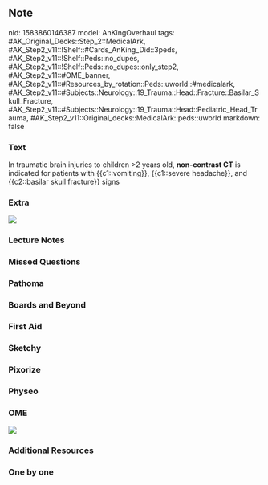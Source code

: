 ## Note
nid: 1583860146387
model: AnKingOverhaul
tags: #AK_Original_Decks::Step_2::MedicalArk, #AK_Step2_v11::!Shelf::#Cards_AnKing_Did::3peds, #AK_Step2_v11::!Shelf::Peds::no_dupes, #AK_Step2_v11::!Shelf::Peds::no_dupes::only_step2, #AK_Step2_v11::#OME_banner, #AK_Step2_v11::#Resources_by_rotation::Peds::uworld::#medicalark, #AK_Step2_v11::#Subjects::Neurology::19_Trauma::Head::Fracture::Basilar_Skull_Fracture, #AK_Step2_v11::#Subjects::Neurology::19_Trauma::Head::Pediatric_Head_Trauma, #AK_Step2_v11::Original_decks::MedicalArk::peds::uworld
markdown: false

### Text
In traumatic brain injuries to children >2 years old,
<b>non-contrast CT</b> is indicated for patients with
{{c1::vomiting}}, {{c1::severe headache}}, and {{c2::basilar skull
fracture}} signs

### Extra
<img src="paste-fc1338d82652a841f7941a184de5edbd056683ae.jpg">

### Lecture Notes


### Missed Questions


### Pathoma


### Boards and Beyond


### First Aid


### Sketchy


### Pixorize


### Physeo


### OME
<div class="ome-widget">
  <a href="https://onlinemeded.org?ref=anki"><img src=
  "_OME_AnkiFlashcards_General_4.png"></a>
</div>

### Additional Resources


### One by one

